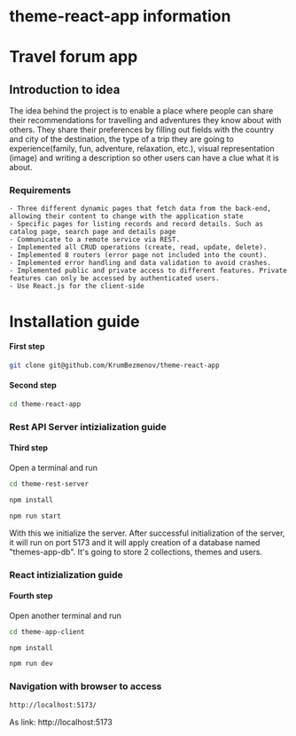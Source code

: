 # theme-react-app information

# Travel forum app

## Introduction to idea

The idea behind the project is to enable a place where people can share
their recommendations for travelling and adventures they know about with others. They share their preferences by filling out fields with the country and city of the destination, the type of a trip they are going to experience(family, fun, adventure, relaxation, etc.), visual representation (image) and writing a description so other users can have a clue what it is about.

### Requirements

    - Three different dynamic pages that fetch data from the back-end, allowing their content to change with the application state
    - Specific pages for listing records and record details. Such as catalog page, search page and details page
    - Communicate to a remote service via REST.
    - Implemented all CRUD operations (create, read, update, delete).
    - Implemented 8 routers (error page not included into the count).
    - Implemented error handling and data validation to avoid crashes.
    - Implemented public and private access to different features. Private features can only be accessed by authenticated users.
    - Use React.js for the client-side

# Installation guide

#### First step

```sh
git clone git@github.com/KrumBezmenov/theme-react-app
```

#### Second step

```sh
cd theme-react-app
```

### Rest API Server intizialization guide

#### Third step

Open a terminal and run

```sh
cd theme-rest-server
```

```sh
npm install
```

```sh
npm run start
```

With this we initialize the server. After successful initialization of the server, it will run on port 5173 and it will apply creation of a database named "themes-app-db". It's going to store 2 collections, themes and users.

### React intizialization guide

#### Fourth step

Open another terminal and run

```sh
cd theme-app-client
```

```sh
npm install
```

```sh
npm run dev
```

### Navigation with browser to access

```sh
http://localhost:5173/
```

As link:
http://localhost:5173
